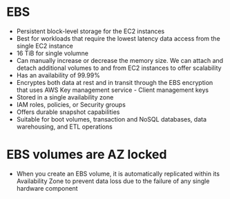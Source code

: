 
# EBS
- Persistent block-level storage for the EC2 instances
- Best for workloads that require the lowest latency data access from the single EC2 instance
- 16 TiB for single volumne
- Can manually increase or decrease the memory size. We can attach and detach additional volumes to and from EC2 
  instances to offer scalability
- Has an availability of 99.99%
- Encryptes both data at rest and in transit through the EBS encryption that uses AWS Key management service - Client 
  management keys
- Stored in a single availability zone
- IAM roles, policies, or Security groups
- Offers durable snapshot capabilities
- Suitable for boot volumes, transaction and NoSQL databases, data warehousing, and ETL operations
# EBS volumes are AZ locked
- When you create an EBS volume, it is automatically replicated within its Availability Zone to prevent data loss due to 
  the failure of any single hardware component